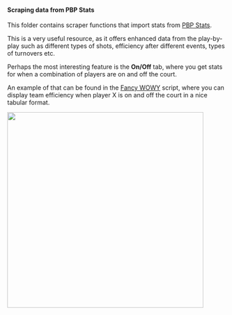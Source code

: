 #### Scraping data from PBP Stats

This folder contains scraper functions that import stats from [PBP Stats](https://www.pbpstats.com/).

This is a very useful resource, as it offers enhanced data from the play-by-play such as different types of shots, efficiency after different events, types of turnovers etc.

Perhaps the most interesting feature is the **On/Off** tab, where you get stats for when a combination of players are on and off the court.

An example of that can be found in the [Fancy WOWY](https://github.com/filippospol/R-basketball/blob/main/scraper%20functions/pbpstats/fancy_wowy.R) script, where you can display team efficiency when player X is on and off the court in a nice tabular format.

<img src="https://i.ibb.co/zHmbxjQ0/Screenshot-2025-08-11-201127.png" width="450">
